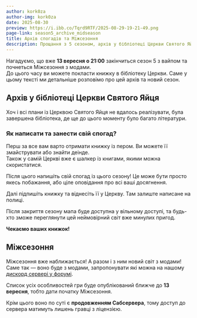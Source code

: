 ```yaml
---
author: kork0za
author-img: kork0za
date: 2025-08-30
preview: https://i.ibb.co/Tqrd9RTF/2025-08-29-19-21-49.png
page-link: season5_archive_midseason
title: Архів спогадів та Міжсезоння
description: Прощання з 5 сезоном, архів у бібліотеці Церкви Святого Яйця та старт Міжсезоння з модами!
---
```


Нагадуємо, що вже **13 вересня о 21:00** закінчиться сезон 5 з вайпом та почнеться Міжсезоння з модами.  
До цього часу ви можете покласти книжку в бібліотеку Церкви. Саме у цьому тексті ми детальніше розповімо про цей архів та новий сезон.

## Архів у бібліотеці Церкви Святого Яйця

Хоч і всі плани із Церквою Святого Яйця не вдалось реалізувати, була завершена бібліотека, де ще до цього моменту було багато літератури.

### Як написати та занести свій спогад?

Перш за все вам варто отримати книжку із пером. Ви можете її змайструвати або знайти деінде.  
Також у самій Церкві вже є шалкер із книгами, якими можна скористатися.  

Після цього напишіть свій спогад із цього сезону! Це може бути просто якесь побажання, або ціле оповідання про всі ваші досягнення.  

Далі підпишіть книжку та віднесіть її у Церкву. Там залиште написане на полиці.  

Після закриття сезону мапа буде доступна у вільному доступі, та будь-хто зможе переглянути цей неймовірний світ вже минулих пригод.

**Чекаємо ваших книжок!**

## Міжсезоння

Міжсезоння вже наближається! А разом і з ним новий світ з модами!  
Саме так — воно буде з модами, запропонувати які можна на нашому [дискорд сервері у форумі](https://discord.com/invite/fxqnU9by3M).  

Список усіх особливостей гри буде опублікований ближче до **13 вересня**, тобто дати початку Міжсезоння.  

Крім цього воно по суті є **продовженням Сабсервера**, тому доступ до сервера матимуть лишень гравці з ліцензією.
